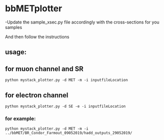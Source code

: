 # bbMETplotter
-Update the sample_xsec.py file accordingly with the cross-sections for you samples


And then follow the instructions

## usage:
## for muon channel and SR

```
python mystack_plotter.py -d MET -m -i inputfileLocation
```

## for electron channel
```
python mystack_plotter.py -d SE -e -i inputfileLocation
```

### for example:
```
python mystack_plotter.py -d MET -m -i ../bbMET/BR_Condor_Farmout_09052019/hadd_outputs_29052019/
```
